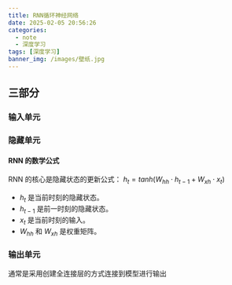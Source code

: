 ```yaml
---
title: RNN循环神经网络
date: 2025-02-05 20:56:26
categories:
  - note
  - 深度学习
tags: [深度学习]
banner_img: /images/壁纸.jpg
---
```


## 三部分

### 输入单元

### 隐藏单元

#### **RNN 的数学公式**

RNN 的核心是隐藏状态的更新公式： $h_t=tanh(W_{hh}⋅h_{t−1}+W_{xh}⋅x_t)$

- $h_t$ 是当前时刻的隐藏状态。
- $h_{t−1}$ 是前一时刻的隐藏状态。
- $x_t$ 是当前时刻的输入。
- $W_{hh}$ 和 $W_{xh}$ 是权重矩阵。

### 输出单元

通常是采用创建全连接层的方式连接到模型进行输出

